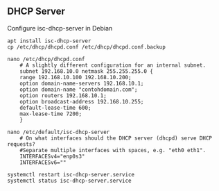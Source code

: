 ## DHCP Server

Configure isc-dhcp-server in Debian

    apt install isc-dhcp-server
    cp /etc/dhcp/dhcpd.conf /etc/dhcp/dhcpd.conf.backup

    nano /etc/dhcp/dhcpd.conf
        # A slightly different configuration for an internal subnet.
        subnet 192.168.10.0 netmask 255.255.255.0 {
        range 192.168.10.100 192.168.10.200;
        option domain-name-servers 192.168.10.1;
        option domain-name "contohdomain.com";
        option routers 192.168.10.1;
        option broadcast-address 192.168.10.255;
        default-lease-time 600;
        max-lease-time 7200;
        }

    nano /etc/default/isc-dhcp-server
        # On what interfaces should the DHCP server (dhcpd) serve DHCP requests?
        #Separate multiple interfaces with spaces, e.g. "eth0 eth1".
        INTERFACESv4="enp0s3"
        INTERFACESv6=""

    systemctl restart isc-dhcp-server.service
    systemctl status isc-dhcp-server.service
